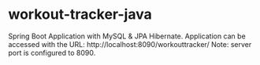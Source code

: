 # workout-tracker-java
Spring Boot Application with MySQL & JPA Hibernate.
Application can be accessed with the URL: http://localhost:8090/workouttracker/
Note: server port is configured to 8090.
